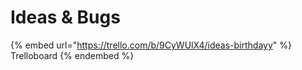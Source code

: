 # Ideas & Bugs

{% embed url="https://trello.com/b/9CyWUlX4/ideas-birthdayy" %}
Trelloboard
{% endembed %}
